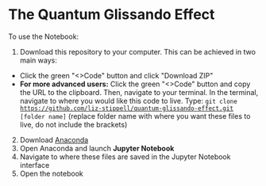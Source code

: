 # The Quantum Glissando Effect

To use the Notebook:
1. Download this repository to your computer. This can be achieved in two main ways:
  - Click the green "<>Code" button and click "Download ZIP"
  - <b>For more advanced users:</b> Click the green "<>Code" button and copy the URL to the clipboard. Then, navigate to your terminal. In the terminal, navigate to where you would like this code to live. Type: <code>git clone https://github.com/liz-stippell/quantum-glissando-effect.git [folder name]</code> (replace folder name with where you want these files to live, do not include the brackets)
2. Download [Anaconda](https://www.anaconda.com/download?utm_source=anacondadocs&utm_medium=documentation&utm_campaign=download&utm_content=installwindows)
3. Open Anaconda and launch <b>Jupyter Notebook</b>
4. Navigate to where these files are saved in the Jupyter Notebook interface
5. Open the notebook
